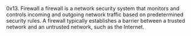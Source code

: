 0x13. Firewall
a firewall is a network security system that monitors and controls incoming and outgoing network traffic based on predetermined security rules. A firewall typically establishes a barrier between a trusted network and an untrusted network, such as the Internet.
